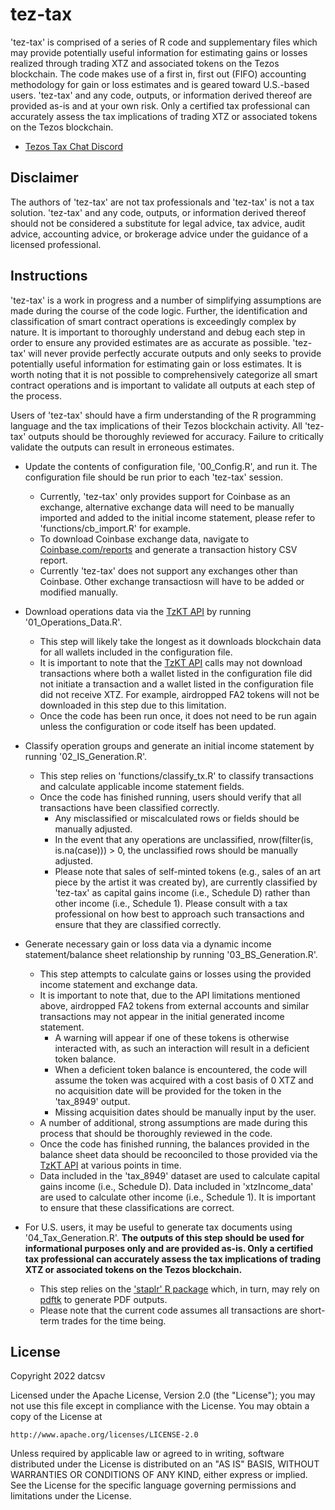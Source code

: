 # tez-tax

'tez-tax' is comprised of a series of R code and supplementary files which may provide potentially useful information for estimating gains or losses realized through trading XTZ and associated tokens on the Tezos blockchain. The code makes use of a first in, first out (FIFO) accounting methodology for gain or loss estimates and is geared toward U.S.-based users. 'tez-tax' and any code, outputs, or information derived thereof are provided as-is and at your own risk. Only a certified tax professional can accurately assess the tax implications of trading XTZ or associated tokens on the Tezos blockchain. 

* [Tezos Tax Chat Discord](https://discord.gg/q3Vvue9bWA)

## Disclaimer

The authors of 'tez-tax' are not tax professionals and 'tez-tax' is not a tax solution. 'tez-tax' and any code, outputs, or information derived thereof should not be considered a substitute for legal advice, tax advice, audit advice, accounting advice, or brokerage advice under the guidance of a licensed professional. 

## Instructions

'tez-tax' is a work in progress and a number of simplifying assumptions are made during the course of the code logic. Further, the identification and classification of smart contract operations is exceedingly complex by nature. It is important to thoroughly understand and debug each step in order to ensure any provided estimates are as accurate as possible. 'tez-tax' will never provide perfectly accurate outputs and only seeks to provide potentially useful information for estimating gain or loss estimates. It is worth noting that it is not possible to comprehensively categorize all smart contract operations and is important to validate all outputs at each step of the process. 

Users of 'tez-tax' should have a firm understanding of the R programming language and the tax implications of their Tezos blockchain activity. All 'tez-tax' outputs should be thoroughly reviewed for accuracy. Failure to critically validate the outputs can result in erroneous estimates.  

* Update the contents of configuration file, '00_Config.R', and run it. The configuration file should be run prior to each 'tez-tax' session.
	+ Currently, 'tez-tax' only provides support for Coinbase as an exchange, alternative exchange data will need to be manually imported and added to the initial income statement, please refer to 'functions/cb_import.R' for example. 
	+ To download Coinbase exchange data, navigate to [Coinbase.com/reports](https://www.coinbase.com/reports) and generate a transaction history CSV report. 
	+ Currently 'tez-tax' does not support any exchanges other than Coinbase. Other exchange transactiosn will have to be added or modified manually.

* Download operations data via the [TzKT API](https://api.tzkt.io/) by running '01_Operations_Data.R'.
	+ This step will likely take the longest as it downloads blockchain data for all wallets included in the configuration file.
	+ It is important to note that the [TzKT API](https://api.tzkt.io/) calls may not download transactions where both a wallet listed in the configuration file did not initiate a transaction and a wallet listed in the configuration file did not receive XTZ. For example, airdropped FA2 tokens will not be downloaded in this step due to this limitation. 
	+ Once the code has been run once, it does not need to be run again unless the configuration or code itself has been updated.

* Classify operation groups and generate an initial income statement by running '02_IS_Generation.R'.
	+ This step relies on 'functions/classify_tx.R' to classify transactions and calculate applicable income statement fields.  
	+ Once the code has finished running, users should verify that all transactions have been classified correctly. 
		+ Any misclassified or miscalculated rows or fields should be manually adjusted. 
		+ In the event that any operations are unclassified, nrow(filter(is, is.na(case))) > 0, the unclassified rows should be manually adjusted.
		+ Please note that sales of self-minted tokens (e.g., sales of an art piece by the artist it was created by), are currently classified by 'tez-tax' as capital gains income (i.e., Schedule D) rather than other income (i.e., Schedule 1). Please consult with a tax professional on how best to approach such transactions and ensure that they are classified correctly.

*  Generate necessary gain or loss data via a dynamic income statement/balance sheet relationship by running '03_BS_Generation.R'. 
	+ This step attempts to calculate gains or losses using the provided income statement and exchange data. 
	+ It is important to note that, due to the API limitations mentioned above, airdropped FA2 tokens from external accounts and similar transactions may not appear in the initial generated income statement. 
		+ A warning will appear if one of these tokens is otherwise interacted with, as such an interaction will result in a deficient token balance. 
		+ When a deficient token balance is encountered, the code will assume the token was acquired with a cost basis of 0 XTZ and no acquisition date will be provided for the token in the 'tax_8949' output. 
		+ Missing acquisition dates should be manually input by the user. 
	+ A number of additional, strong assumptions are made during this process that should be thoroughly reviewed in the code.
	+ Once the code has finished running, the balances provided in the balance sheet data should be recoonciled to those provided via the [TzKT API](https://api.tzkt.io/) at various points in time.
	+ Data included in the 'tax_8949' dataset are used to calculate capital gains income (i.e., Schedule D). Data included in 'xtzIncome_data' are used to calculate other income (i.e., Schedule 1). It is important to ensure that these classifications are correct.
	
* For U.S. users, it may be useful to generate tax documents using '04_Tax_Generation.R'. **The outputs of this step should be used for informational purposes only and are provided as-is. Only a certified tax professional can accurately assess the tax implications of trading XTZ or associated tokens on the Tezos blockchain.**
	+ This step relies on the ['staplr' R package](https://cran.r-project.org/web/packages/staplr/index.html) which, in turn, may rely on [pdftk](https://www.pdflabs.com/tools/pdftk-the-pdf-toolkit/) to generate PDF outputs.
	+ Please note that the current code assumes all transactions are short-term trades for the time being. 

## License

Copyright 2022 datcsv

Licensed under the Apache License, Version 2.0 (the "License");
you may not use this file except in compliance with the License.
You may obtain a copy of the License at

```http://www.apache.org/licenses/LICENSE-2.0```

Unless required by applicable law or agreed to in writing, software
distributed under the License is distributed on an "AS IS" BASIS,
WITHOUT WARRANTIES OR CONDITIONS OF ANY KIND, either express or implied.
See the License for the specific language governing permissions and
limitations under the License. 
